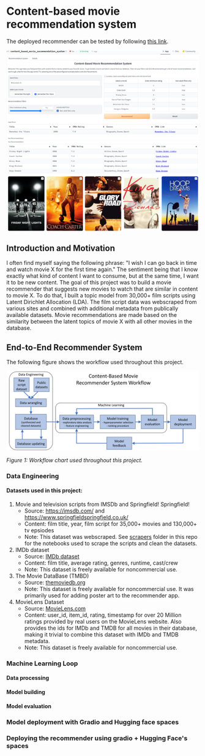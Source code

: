 # Content-based movie recommendation system

The deployed recommender can be tested by following [this link](https://nmfasano5-content-based-movie-recommendation-system.hf.space).

<p align="center">
<picture>
<img src="https://github.com/nfasano/movie_recsys/blob/main/recsys_content_based/images/example_recsys_input.png" alt="drawing" width="800"/> 
</picture>

<picture>
<img src="https://github.com/nfasano/movie_recsys/blob/main/recsys_content_based/images/example_recsys_output.png" alt="drawing" width="800"/> 
</picture>
</p>



## Introduction and Motivation
I often find myself saying the following phrase: "I wish I can go back in time and watch movie X for the first time again." The sentiment being that I know exactly what kind of content I want to consume, but at the same time, I want it to be new content. The goal of this project was to build a movie recommender that suggests new movies to watch that are similar in content to movie X. To do that, I built a topic model from 30,000+ film scripts using Latent Dirichlet Allocation (LDA). The film script data was webscraped from various sites and combined with additional metadata from publically available datasets. Movie recommendations are made based on the similarity between the latent topics of movie X with all other movies in the database.

## End-to-End Recommender System
The following figure shows the workflow used throughout this project. 

<p align="center">
<picture>
<img src="https://github.com/nfasano/movie_recsys/blob/main/movie_rec_pipeline.jpg" alt="drawing" width="800"/> 
</picture>
</p>

*Figure 1: Workflow chart used throughout this project.* 

### Data Engineering

#### Datasets used in this project:
1) Movie and television scripts from IMSDb and Springfield! Springfield!
    - Source: https://imsdb.com/ and https://www.springfieldspringfield.co.uk/
    - Content: film title, year, film script for 35,000+ movies and 130,000+ tv epsiodes 
    - Note: This dataset was webscraped. See [scrapers](https://github.com/nfasano/movie_recsys/tree/main/database_film_scripts) folder in this repo for the notebooks used to scrape the scripts and clean the datasets.
2) IMDb dataset
    - Source: [IMDb dataset](https://www.imdb.com/interfaces/)
    - Content: film title, average rating, genres, runtime, cast/crew 
    - Note: This dataset is freely available for noncommercial use.
3) The Movie DataBase (TMBD)
    - Source: [themoviedb.org](https://www.themoviedb.org/?language=en-US)
    - Note: This dataset is freely available for noncommercial use. It was primarily used for adding poster art to the recommender app.
4) MovieLens Dataset
    - Source: [MovieLens.com](https://movielens.org/home)
    - Content: user_id, item_id, rating, timestamp for over 20 Million ratings provided by real users on the MovieLens website. Also provides the ids for IMDb and TMDB for all movies in their database, making it trivial to combine this dataset with IMDb and TMDB metadata.
    - Note: This dataset is freely available for noncommercial use.
  
### Machine Learning Loop
#### Data processing
#### Model building
#### Model evaluation

### Model deployment with Gradio and Hugging face spaces

### Deploying the recommender using gradio + Hugging Face's spaces




